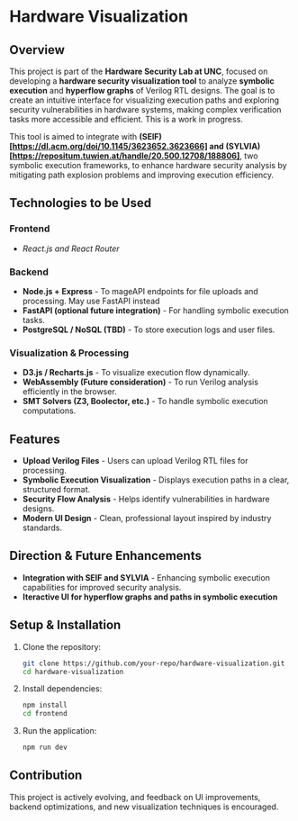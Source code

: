 # Hardware Visualization

## Overview
This project is part of the **Hardware Security Lab at UNC**, focused on developing a **hardware security visualization tool** to analyze **symbolic execution** and **hyperflow graphs** of Verilog RTL designs. The goal is to create an intuitive interface for visualizing execution paths and exploring security vulnerabilities in hardware systems, making complex verification tasks more accessible and efficient. This is a work in progress.

This tool is aimed to integrate with **(SEIF)[https://dl.acm.org/doi/10.1145/3623652.3623666] and (SYLVIA)[https://repositum.tuwien.at/handle/20.500.12708/188806]**, two symbolic execution frameworks, to enhance hardware security analysis by mitigating path explosion problems and improving execution efficiency.

## Technologies to be Used
### **Frontend**
- *React.js and React Router*

### **Backend**
- **Node.js + Express** - To mageAPI endpoints for file uploads and processing. May use FastAPI instead
- **FastAPI (optional future integration)** - For handling symbolic execution tasks.
- **PostgreSQL / NoSQL (TBD)** - To store execution logs and user files.

### **Visualization & Processing**
- **D3.js / Recharts.js** - To visualize execution flow dynamically.
- **WebAssembly (Future consideration)** - To run Verilog analysis efficiently in the browser.
- **SMT Solvers (Z3, Boolector, etc.)** - To handle symbolic execution computations.

## Features
- **Upload Verilog Files** - Users can upload Verilog RTL files for processing.
- **Symbolic Execution Visualization** - Displays execution paths in a clear, structured format.
- **Security Flow Analysis** - Helps identify vulnerabilities in hardware designs.
- **Modern UI Design** - Clean, professional layout inspired by industry standards.

## Direction & Future Enhancements
- **Integration with SEIF and SYLVIA** - Enhancing symbolic execution capabilities for improved security analysis.
- **Iteractive UI for hyperflow graphs and paths in symbolic execution**

## Setup & Installation
1. Clone the repository:
   ```bash
   git clone https://github.com/your-repo/hardware-visualization.git
   cd hardware-visualization
   ```
2. Install dependencies:
   ```bash
   npm install
   cd frontend
   ```
3. Run the application:
   ```bash
   npm run dev
    ```

## Contribution
This project is actively evolving, and feedback on UI improvements, backend optimizations, and new visualization techniques is encouraged.